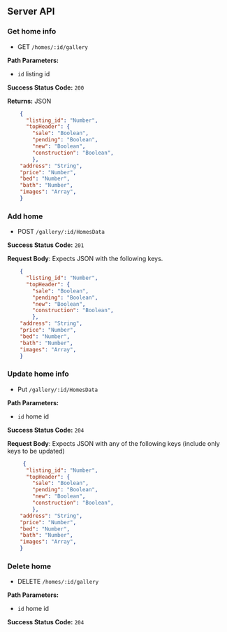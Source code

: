 ## Server API

### Get home info
  * GET `/homes/:id/gallery`

**Path Parameters:**
  * `id` listing id

**Success Status Code:** `200`

**Returns:** JSON

```json
    {
      "listing_id": "Number",
      "topHeader": {
        "sale": "Boolean",
        "pending": "Boolean",
        "new": "Boolean",
        "construction": "Boolean",
        },
    "address": "String",
    "price": "Number",
    "bed": "Number",
    "bath": "Number",
    "images": "Array",
    }
```

### Add home
  * POST `/gallery/:id/HomesData`

**Success Status Code:** `201`

**Request Body**: Expects JSON with the following keys.

```json
    {
      "listing_id": "Number",
      "topHeader": {
        "sale": "Boolean",
        "pending": "Boolean",
        "new": "Boolean",
        "construction": "Boolean",
        },
    "address": "String",
    "price": "Number",
    "bed": "Number",
    "bath": "Number",
    "images": "Array",
    }
```


### Update home info
  * Put `/gallery/:id/HomesData`

**Path Parameters:**
  * `id` home id

**Success Status Code:** `204`

**Request Body**: Expects JSON with any of the following keys (include only keys to be updated)

```json
     {
      "listing_id": "Number",
      "topHeader": {
        "sale": "Boolean",
        "pending": "Boolean",
        "new": "Boolean",
        "construction": "Boolean",
        },
    "address": "String",
    "price": "Number",
    "bed": "Number",
    "bath": "Number",
    "images": "Array",
    }
```

### Delete home
  * DELETE `/homes/:id/gallery`

**Path Parameters:**
  * `id` home id

**Success Status Code:** `204`

<!-- add just image CRUD -->

